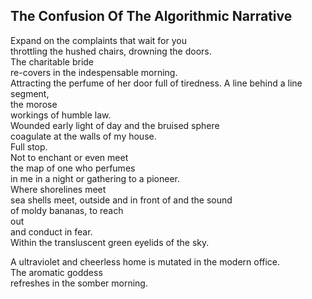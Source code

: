 The Confusion Of The Algorithmic Narrative
------------------------------------------
  
Expand on the complaints that wait for you  
throttling the hushed chairs, drowning the doors.  
The charitable bride  
re-covers in the indespensable morning.  
Attracting the perfume of her door full of tiredness. A line behind a line segment,  
the morose  
workings of humble law.  
Wounded early light of day and the bruised sphere  
coagulate at the walls of my house.  
Full stop.  
Not to enchant or even meet  
the map of one who perfumes  
in me in a night or gathering to a pioneer.  
Where shorelines meet  
sea shells meet, outside and in front of and the sound  
of moldy bananas, to reach  
out  
and conduct in fear.  
Within the transluscent green eyelids of the sky.  
  
A ultraviolet and cheerless home is mutated in the modern office.  
The aromatic goddess  
refreshes in the somber morning.  
